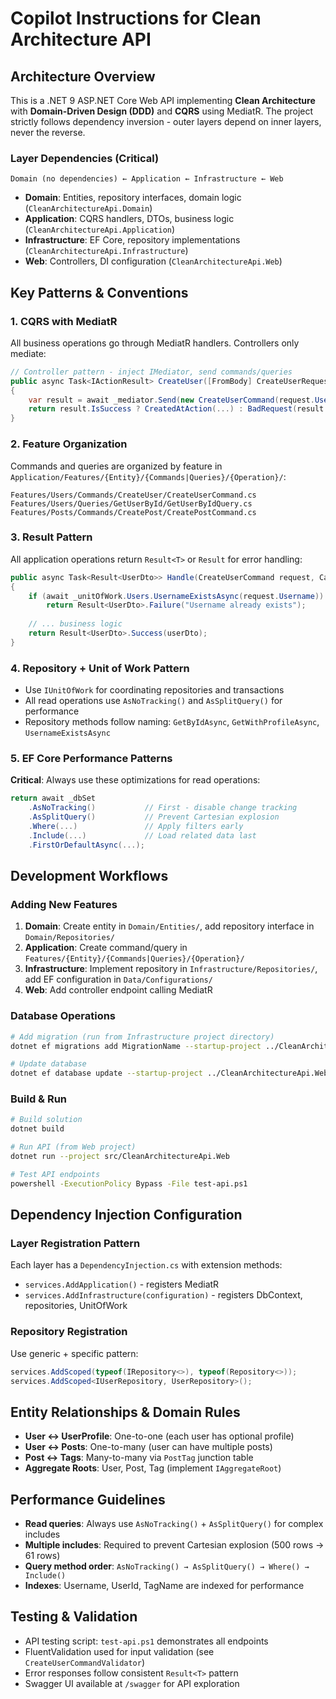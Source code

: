 # Copilot Instructions for Clean Architecture API

## Architecture Overview
This is a .NET 9 ASP.NET Core Web API implementing **Clean Architecture** with **Domain-Driven Design (DDD)** and **CQRS** using MediatR. The project strictly follows dependency inversion - outer layers depend on inner layers, never the reverse.

### Layer Dependencies (Critical)
```
Domain (no dependencies) ← Application ← Infrastructure ← Web
```
- **Domain**: Entities, repository interfaces, domain logic (`CleanArchitectureApi.Domain`)
- **Application**: CQRS handlers, DTOs, business logic (`CleanArchitectureApi.Application`)  
- **Infrastructure**: EF Core, repository implementations (`CleanArchitectureApi.Infrastructure`)
- **Web**: Controllers, DI configuration (`CleanArchitectureApi.Web`)

## Key Patterns & Conventions

### 1. CQRS with MediatR
All business operations go through MediatR handlers. Controllers only mediate:
```csharp
// Controller pattern - inject IMediator, send commands/queries
public async Task<IActionResult> CreateUser([FromBody] CreateUserRequest request)
{
    var result = await _mediator.Send(new CreateUserCommand(request.Username));
    return result.IsSuccess ? CreatedAtAction(...) : BadRequest(result.Error);
}
```

### 2. Feature Organization
Commands and queries are organized by feature in `Application/Features/{Entity}/{Commands|Queries}/{Operation}/`:
```
Features/Users/Commands/CreateUser/CreateUserCommand.cs
Features/Users/Queries/GetUserById/GetUserByIdQuery.cs
Features/Posts/Commands/CreatePost/CreatePostCommand.cs
```

### 3. Result Pattern
All application operations return `Result<T>` or `Result` for error handling:
```csharp
public async Task<Result<UserDto>> Handle(CreateUserCommand request, CancellationToken cancellationToken)
{
    if (await _unitOfWork.Users.UsernameExistsAsync(request.Username))
        return Result<UserDto>.Failure("Username already exists");
    
    // ... business logic
    return Result<UserDto>.Success(userDto);
}
```

### 4. Repository + Unit of Work Pattern
- Use `IUnitOfWork` for coordinating repositories and transactions
- All read operations use `AsNoTracking()` and `AsSplitQuery()` for performance
- Repository methods follow naming: `GetByIdAsync`, `GetWithProfileAsync`, `UsernameExistsAsync`

### 5. EF Core Performance Patterns
**Critical**: Always use these optimizations for read operations:
```csharp
return await _dbSet
    .AsNoTracking()           // First - disable change tracking
    .AsSplitQuery()           // Prevent Cartesian explosion  
    .Where(...)               // Apply filters early
    .Include(...)             // Load related data last
    .FirstOrDefaultAsync(...);
```

## Development Workflows

### Adding New Features
1. **Domain**: Create entity in `Domain/Entities/`, add repository interface in `Domain/Repositories/`
2. **Application**: Create command/query in `Features/{Entity}/{Commands|Queries}/{Operation}/`
3. **Infrastructure**: Implement repository in `Infrastructure/Repositories/`, add EF configuration in `Data/Configurations/`
4. **Web**: Add controller endpoint calling MediatR

### Database Operations
```bash
# Add migration (run from Infrastructure project directory)
dotnet ef migrations add MigrationName --startup-project ../CleanArchitectureApi.Web

# Update database
dotnet ef database update --startup-project ../CleanArchitectureApi.Web
```

### Build & Run
```bash
# Build solution
dotnet build

# Run API (from Web project)
dotnet run --project src/CleanArchitectureApi.Web

# Test API endpoints
powershell -ExecutionPolicy Bypass -File test-api.ps1
```

## Dependency Injection Configuration

### Layer Registration Pattern
Each layer has a `DependencyInjection.cs` with extension methods:
- `services.AddApplication()` - registers MediatR
- `services.AddInfrastructure(configuration)` - registers DbContext, repositories, UnitOfWork

### Repository Registration
Use generic + specific pattern:
```csharp
services.AddScoped(typeof(IRepository<>), typeof(Repository<>));
services.AddScoped<IUserRepository, UserRepository>();
```

## Entity Relationships & Domain Rules
- **User ↔ UserProfile**: One-to-one (each user has optional profile)
- **User ↔ Posts**: One-to-many (user can have multiple posts)  
- **Post ↔ Tags**: Many-to-many via `PostTag` junction table
- **Aggregate Roots**: User, Post, Tag (implement `IAggregateRoot`)

## Performance Guidelines
- **Read queries**: Always use `AsNoTracking()` + `AsSplitQuery()` for complex includes
- **Multiple includes**: Required to prevent Cartesian explosion (500 rows → 61 rows)
- **Query method order**: `AsNoTracking() → AsSplitQuery() → Where() → Include()`
- **Indexes**: Username, UserId, TagName are indexed for performance

## Testing & Validation
- API testing script: `test-api.ps1` demonstrates all endpoints
- FluentValidation used for input validation (see `CreateUserCommandValidator`)
- Error responses follow consistent `Result<T>` pattern
- Swagger UI available at `/swagger` for API exploration
